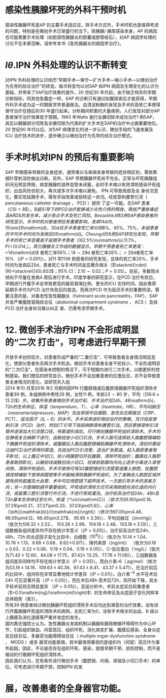 # 感染性胰腺坏死的外科干预时机  
感染性胰腺坏死是AP 的主要手术适应证，除手术方式外，手术时机也是值得考虑的问题，特别是在微创手术日渐盛行的当下。除胰腺/ 胰周感染本身，AP 的病因也可能需要手术处理（如胆源性胰腺炎的胆囊或胆管结石），对AP 病因学处理的讨论不在本章范畴，请参考本书《急性胰腺炎的病因学治疗》。  
# $I\theta.$IPN 外科处理的认识不断转变  
对IPN 外科处理的认识经历“早期手术—保守—扩大手术—缩小手术—以微创治疗为先导的综合治疗”的转变。每次转变均以对SAP 和IPN 病因及生理变化的认识为基础，并带来了SAP治疗效果的提升。20 世纪30 年代前，由于缺乏特异的早期诊断指标，同其他急腹症一样，SAP 的诊断只有通过剖腹探查后才能获得，早期外科手术成为这一时期医学界普遍做法。血清淀粉酶的发现及手术的高死亡率使得保守治疗在随后的30 年盛行起来。分析期间积累的大量病例，人们发现对部分AP 患者保守治疗效果低于预期。1963 年Watts 施行全胰切除术成功治疗1 例SAP，其后以胰腺部分切除及全胰切除为代表的扩大手术在SAP的治疗中占据重要地位。20 世纪90 年代以后，对SAP 病理变化的进一步认识、微创手段的飞速发展及ICU 治疗技术的进步，逐步确立以微创治疗为先导的综合治疗模式。  
#  手术时机对IPN 的预后有重要影响  
SAP 早期感染导致的全身症状，通常难以与疾病本身导致的症状相区别，需依靠细针穿刺活检做出诊断。另外，SAP 早期胰腺坏死尚不完全，正常与坏死胰腺组织间无明显界限，病变胰腺的滋养血管未闭塞，此时手术难以有效清除感染坏死组织，出血风险也较大，再次或多次手术难以避免。 IPN  可导致局部及全 身状况恶化，要实现延期手术，需有手段改善或扭转这一状况。经皮穿刺置管引流（ percutaneous catheter drainage ， PCD ）提供 了这一可能。在SAP 患者（$\mathrm{CSI}>8\$），B 超引导下的PCD 治疗能够减少炎性介质的释放，降低严重脓毒症及ARDS 的发生率，减少急诊手术及死亡风险。Besselink 对83 例SAP 感染患者的研究显示，手术时机对患者预后有重要影响，发病14d 内、$15\sim29\mathrm{d}$、30d 后手术患者死亡率分别$8\%$、$45\%$、$75\%$，本组患者的平均手术时间为发病后$28\mathrm{d}$。Cheung 对26 例SAP 研究也发现，早期手术的死亡率显著高于延期手术患者（$(62.5\%\nu\mathrm{s}.11.1\%$，$P{=}0.014,$）。荷兰胰腺炎工作组的数据显示，早期干预患者死亡率更高：$<14\mathrm{d}$ 者死亡率$56\%$；$14\sim29\mathrm{d}$ 者死亡率$26\%$；$>29{\mathrm{d}}$者死亡率$15\%$ （$\left(P<0.001\right)$）。对11 项1136 例患者的研究发现，总体的死亡率$25\%$，手术时间为发病后25d，患者死亡与手术时间呈显著负相关（$\stackrel{\cdot}{R}=\stackrel{}{0}.603$；$95\%$ CI：$2.10\sim0.02$；$P{=}0.05$）。目前，多数观点倾向于尽量在发病4 周后进行手术。印度学者的研究显示，在PCD 治疗失败后，早期进行开腹手术会导致更高的器官衰竭比例、更长的ICU 支持时间，因此推荐延期手术作为PCD 治疗失败后的首选，而再次PCD 作为延迟手术的重要桥梁。需要注意的是，对暴发性急性胰腺炎（fulminant acute pancreatitis，FAP）、SAP 并发严重腹腔室隔综合征（abdominal compartment syndrome ， ACS ）及经 PCD  治疗全身状况难以纠正 者，仍需考虑早期手术。  
# 12. 微创手术治疗IPN 不会形成明显的“二次 打击”，可考虑进行早期干预  
开放手术创伤较大，对患者形成严重的“二重打击”，可导致患者全身情况明显恶化，使部分患者失去再次手术机会。微创手术对患者全身干扰较小，不会形成明显的“二次打击”，在感染未控制的情况下，可于短期内进行二次手术，以期更好的控制感染。我们既往的研究显示，微创手术不会加重患者的应激反应，亦不会导致患者全身情况的恶化。该研究共入组  
2014 年10 月至2016 年2 月期间因IPN 行腹腔镜或后腹腔镜胰腺坏死组织清除术患者39 例。本组病例中男性28 例，女性11 例，年龄$23\sim80$ 岁，平均（$(56.6\pm13.2)\$）岁。收集所有患者微创手术治疗前、手术治疗后24h、$48\mathrm{h}$、72h 的生命体征，体温（temperature，T）、心率（heart rate，HR）、平均动脉压（mean arterial pressure，MAP）及血常规中白细胞、急性反应期蛋白（CRP、PCT）、促炎因子（IL-6）的水平。手术采用进阶微创治疗的策略，先行经皮穿刺引流（PCD）治疗，然后CT 引导下局部麻醉穿刺置管引流。而后更换穿刺引流管并逐渐加大引流管口径，待窦道形成后，可行微创胰腺坏死组织清除术。手术均在静吸复合麻醉下进行，选取经皮小切口引流，手术入路可选择前入路腹腔镜辅助下胰腺坏死组织清除术，或腹膜后入路后腹腔镜辅助胰腺坏死清除术。清创时需经过由 PCD  治疗 获得的窦道，先拔出 PCD  引流管，适当扩张窦道。前入路即患 者取平卧位，以上腹正中切口，经小网膜腔切开后腹膜，清除坏死组织；腹膜后入路即患者取侧卧位，以腋前线或腋后线小切口，经肾前筋膜向内向上逐步分离进入肾旁间隙，清除坏死 组织。手术可使用可弯3D 腹腔镜经引流管窦道置入脓腔，在腹腔镜视频辅助下使用卵圆钳等手术器械清除胰腺坏死组织。为了准确进入脓腔区域并避免损伤脏器及大血管，术中可应用腔镜下超声技术，一方面引导手术的游离方向；另一方面辅助避开重要组织。坏死组织清除方式可采用脓腔向消化道的内引  
流，或留置三腔引流管行外引流，不进行常规灌洗。治疗前及治疗后24h、48h 及72h 基本生命体征变化中，体温（$^\circ\mathrm{C}$）（依次为$36.90\pm0.18$、$37.29\pm0.21$、$37.27\pm0.20$、$37.03\pm01.6\)$）、心率（$\left({\mathfrak{b}}/{\mathfrak{m}}\right)$）（依次为$97.05\pm4.46$、$96.05\pm4.12$、$96.45\pm3.27$、
$95.85\pm3.39\rangle$）、平均动脉压（$\left(\mathrm{mmHg}\right)$）（依次为$108.32\pm2.52.$、
$103.26\pm2.99$、$104.18\pm2.48$、$103.18\pm3.13)$），三组数据各组间差异均不存在统计学意义（$(P>0.05)$）。治疗前及治疗后24h、$48\mathrm{h}$、72h 的炎症因子变化比较中，白细胞（$10^{9}/\mathrm{L}$）（依次为
$10.14\pm1.04$、$10.76\pm1.13$、$9.88\pm0.88$、$8.62\!\pm\!0.97)$）、降钙素原（$\mathrm{(ng/ml)}$）
（依次为$0.18\pm0.03$、$0.22\pm0.06$、$0.19\pm0.04$、$0.19\pm0.05)$）、C–反应蛋白（$\mathrm{{'mg/L}}$）（依次为$71.42\pm12.60$、$84.08\pm17.75$、$87.42\pm$ 13.25、$77.76\pm11.08)$），三组数据各组间差异同样均不存在统计学意义（$P>0.05)$）。而白介素–6（$\mathrm{{.pg/mol}}$）（依次为$53.19\pm14.19$、$109.63\pm40.39$、$67.43\pm8.41$、$43.37\pm5.47)$），在治疗前后的比较中，组间存在非常显著地统计学差异（$\left(P\mathrm{~<~}0.01\right)$）。白介素$^{-6}$ 水平在术后24h 可见显著升高（$\!(P<0.05)$），而在术后$48\mathrm{h}$ 至术后72h，则开始下降，其水平较术前则无明显差异 （$\left(P>0.05\right)$）。亚组分析中，术前炎症反应较重患者（$>0.5\mathrm{ng}/\mathrm{ml}\right)$）的生命体征及炎症因子变化同样本总体趋势（表2）。  
所有39 例患者经过微创胰腺坏死组织清除手术后均达到满意的治疗效果，没有进行开腹胰腺坏死组织清除术的病例，总死亡率为0，没有手术相关的出血、B 级以上胰瘘及消化道瘘等严重并发症的发生。  
国内黄志强院士认为，急性胰腺炎发病机制以胰腺和胰周微循环障碍作为中心环节，引起组织缺血、间室高压、组织坏死、消化病变扩展、腹膜后感染、全身炎症反应综合征、多器官功能障碍综合征（ multiple organ dysfunction syndrome ， MODS ）或多 器官功能衰竭，其中最值得重视的是组织内（间室）高压作为事件起因。因此，不论是否存在组织坏死、感染，提倡早期干预、损伤控制，而不是被动的行晚期坏死组织清除术。  
因此我们认为，在有条件进行微创手术（腹腔镜、内镜、肾镜及小切口手术）的单位，可考虑进行早期干预，控制IPN 的发  
# 展，改善患者的全身器官功能。  
